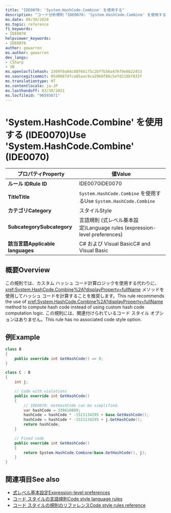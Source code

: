 ```yaml
---
title: "IDE0070: 'System.HashCode.Combine' を使用する"
description: "コード分析規則「IDE0070: 'System.HashCode.Combine' を使用する」について"
ms.date: 09/30/2020
ms.topic: reference
f1_keywords:
- IDE0070
helpviewer_keywords:
- IDE0070
author: gewarren
ms.author: gewarren
dev_langs:
- CSharp
- VB
ms.openlocfilehash: 2309f0a04c88f6b175c2bffb56a476f9e8b22453
ms.sourcegitcommit: 05d0087dfca85aac9ca2960f86c5efd218bf833f
ms.translationtype: HT
ms.contentlocale: ja-JP
ms.lasthandoff: 03/30/2021
ms.locfileid: "96593671"
---
```

# <a name="use-systemhashcodecombine-ide0070"></a><span data-ttu-id="bbac4-103">'System.HashCode.Combine' を使用する (IDE0070)</span><span class="sxs-lookup"><span data-stu-id="bbac4-103">Use 'System.HashCode.Combine' (IDE0070)</span></span>

|<span data-ttu-id="bbac4-104">プロパティ</span><span class="sxs-lookup"><span data-stu-id="bbac4-104">Property</span></span>|<span data-ttu-id="bbac4-105">値</span><span class="sxs-lookup"><span data-stu-id="bbac4-105">Value</span></span>|
|-|-|
| <span data-ttu-id="bbac4-106">**ルール ID**</span><span class="sxs-lookup"><span data-stu-id="bbac4-106">**Rule ID**</span></span> | <span data-ttu-id="bbac4-107">IDE0070</span><span class="sxs-lookup"><span data-stu-id="bbac4-107">IDE0070</span></span> |
| <span data-ttu-id="bbac4-108">**Title**</span><span class="sxs-lookup"><span data-stu-id="bbac4-108">**Title**</span></span> | <span data-ttu-id="bbac4-109">`System.HashCode.Combine` を使用する</span><span class="sxs-lookup"><span data-stu-id="bbac4-109">Use `System.HashCode.Combine`</span></span> |
| <span data-ttu-id="bbac4-110">**カテゴリ**</span><span class="sxs-lookup"><span data-stu-id="bbac4-110">**Category**</span></span> | <span data-ttu-id="bbac4-111">スタイル</span><span class="sxs-lookup"><span data-stu-id="bbac4-111">Style</span></span> |
| <span data-ttu-id="bbac4-112">**Subcategory**</span><span class="sxs-lookup"><span data-stu-id="bbac4-112">**Subcategory**</span></span> | <span data-ttu-id="bbac4-113">言語規則 (式レベル基本設定)</span><span class="sxs-lookup"><span data-stu-id="bbac4-113">Language rules (expression-level preferences)</span></span> |
| <span data-ttu-id="bbac4-114">**該当言語**</span><span class="sxs-lookup"><span data-stu-id="bbac4-114">**Applicable languages**</span></span> | <span data-ttu-id="bbac4-115">C# および Visual Basic</span><span class="sxs-lookup"><span data-stu-id="bbac4-115">C# and Visual Basic</span></span> |

## <a name="overview"></a><span data-ttu-id="bbac4-116">概要</span><span class="sxs-lookup"><span data-stu-id="bbac4-116">Overview</span></span>

<span data-ttu-id="bbac4-117">この規則では、カスタム ハッシュ コード計算ロジックを使用する代わりに、<xref:System.HashCode.Combine%2A?displayProperty=fullName> メソッドを使用してハッシュ コードを計算することを推奨します。</span><span class="sxs-lookup"><span data-stu-id="bbac4-117">This rule recommends the use of <xref:System.HashCode.Combine%2A?displayProperty=fullName> method to compute hash code instead of using custom hash code computation logic.</span></span> <span data-ttu-id="bbac4-118">この規則には、関連付けられているコード スタイル オプションはありません。</span><span class="sxs-lookup"><span data-stu-id="bbac4-118">This rule has no associated code style option.</span></span>

## <a name="example"></a><span data-ttu-id="bbac4-119">例</span><span class="sxs-lookup"><span data-stu-id="bbac4-119">Example</span></span>

```csharp
class B
{
    public override int GetHashCode() => 0;
}

class C : B
{
    int j;

    // Code with violations
    public override int GetHashCode()
    {
        // IDE0070: GetHashCode can be simplified.
        var hashCode = 339610899;
        hashCode = hashCode * -1521134295 + base.GetHashCode();
        hashCode = hashCode * -1521134295 + j.GetHashCode();
        return hashCode;
    }

    // Fixed code
    public override int GetHashCode()
    {
        return System.HashCode.Combine(base.GetHashCode(), j);
    }
}
```

## <a name="see-also"></a><span data-ttu-id="bbac4-120">関連項目</span><span class="sxs-lookup"><span data-stu-id="bbac4-120">See also</span></span>

- [<span data-ttu-id="bbac4-121">式レベル基本設定</span><span class="sxs-lookup"><span data-stu-id="bbac4-121">Expression-level preferences</span></span>](expression-level-preferences.md)
- [<span data-ttu-id="bbac4-122">コード スタイルの言語規則</span><span class="sxs-lookup"><span data-stu-id="bbac4-122">Code style language rules</span></span>](language-rules.md)
- [<span data-ttu-id="bbac4-123">コード スタイルの規則のリファレンス</span><span class="sxs-lookup"><span data-stu-id="bbac4-123">Code style rules reference</span></span>](index.md)
